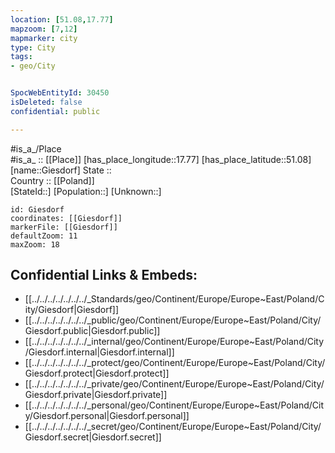 ```yaml
---
location: [51.08,17.77] 
mapzoom: [7,12] 
mapmarker: city 
type: City
tags:
- geo/City


SpocWebEntityId: 30450
isDeleted: false
confidential: public

---
```

#is_a_/Place  
#is_a_ :: [[Place]] 
[has_place_longitude::17.77] 
[has_place_latitude::51.08] 
[name::Giesdorf] 
State ::  
Country :: [[Poland]]  
[StateId::] 
[Population::] 
[Unknown::] 


```leaflet
id: Giesdorf
coordinates: [[Giesdorf]] 
markerFile: [[Giesdorf]] 
defaultZoom: 11 
maxZoom: 18
```


## Confidential Links & Embeds: 
- [[../../../../../../../_Standards/geo/Continent/Europe/Europe~East/Poland/City/Giesdorf|Giesdorf]] 
- [[../../../../../../../_public/geo/Continent/Europe/Europe~East/Poland/City/Giesdorf.public|Giesdorf.public]] 
- [[../../../../../../../_internal/geo/Continent/Europe/Europe~East/Poland/City/Giesdorf.internal|Giesdorf.internal]] 
- [[../../../../../../../_protect/geo/Continent/Europe/Europe~East/Poland/City/Giesdorf.protect|Giesdorf.protect]] 
- [[../../../../../../../_private/geo/Continent/Europe/Europe~East/Poland/City/Giesdorf.private|Giesdorf.private]] 
- [[../../../../../../../_personal/geo/Continent/Europe/Europe~East/Poland/City/Giesdorf.personal|Giesdorf.personal]] 
- [[../../../../../../../_secret/geo/Continent/Europe/Europe~East/Poland/City/Giesdorf.secret|Giesdorf.secret]] 
